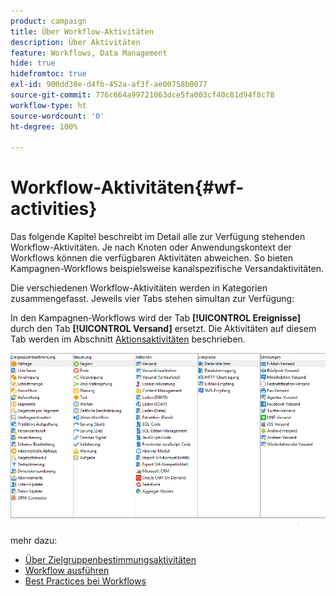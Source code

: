 ```yaml
---
product: campaign
title: Über Workflow-Aktivitäten
description: Über Aktivitäten
feature: Workflows, Data Management
hide: true
hidefromtoc: true
exl-id: 900dd30e-d4fb-452a-af3f-ae00758b0077
source-git-commit: 776c664a99721063dce5fa003cf40c81d94f8c78
workflow-type: ht
source-wordcount: '0'
ht-degree: 100%

---
```


# Workflow-Aktivitäten{#wf-activities}



Das folgende Kapitel beschreibt im Detail alle zur Verfügung stehenden Workflow-Aktivitäten. Je nach Knoten oder Anwendungskontext der Workflows können die verfügbaren Aktivitäten abweichen. So bieten Kampagnen-Workflows beispielsweise kanalspezifische Versandaktivitäten.

Die verschiedenen Workflow-Aktivitäten werden in Kategorien zusammengefasst. Jeweils vier Tabs stehen simultan zur Verfügung:

In den Kampagnen-Workflows wird der Tab **[!UICONTROL Ereignisse]** durch den Tab **[!UICONTROL Versand]** ersetzt. Die Aktivitäten auf diesem Tab werden im Abschnitt [Aktionsaktivitäten](about-action-activities.md) beschrieben.

![](assets/wf-activity-tabs.png)

mehr dazu:

* [Über Zielgruppenbestimmungsaktivitäten](about-targeting-activities.md)
* [Workflow ausführen](starting-a-workflow.md)
* [Best Practices bei Workflows](workflow-best-practices.md)
